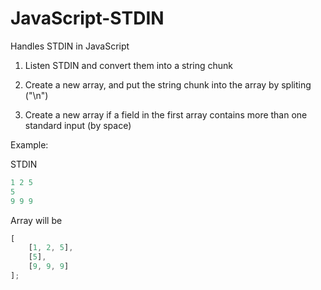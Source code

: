 JavaScript-STDIN
================

Handles STDIN in JavaScript

1. Listen STDIN and convert them into a string chunk

2. Create a new array, and put the string chunk into the array by spliting ("\n")

3. Create a new array if a field in the first array contains more than one standard input (by space)

Example:

STDIN
```javascript
1 2 5
5
9 9 9
```
Array will be

```javascript
[
	[1, 2, 5],
	[5],
	[9, 9, 9]
];
```